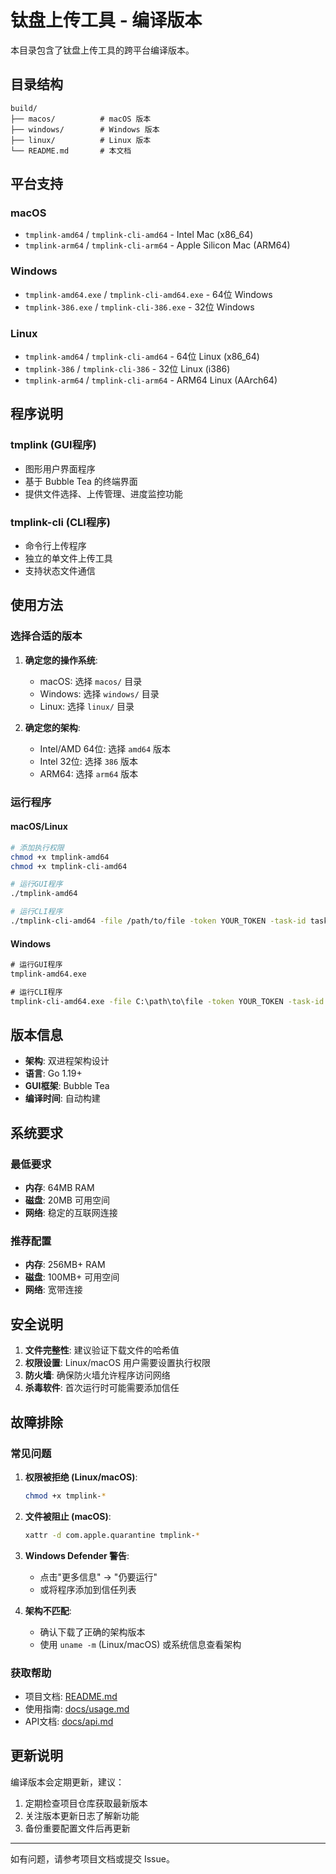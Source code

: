 # 钛盘上传工具 - 编译版本

本目录包含了钛盘上传工具的跨平台编译版本。

## 目录结构

```
build/
├── macos/          # macOS 版本
├── windows/        # Windows 版本
├── linux/          # Linux 版本
└── README.md       # 本文档
```

## 平台支持

### macOS
- `tmplink-amd64` / `tmplink-cli-amd64` - Intel Mac (x86_64)
- `tmplink-arm64` / `tmplink-cli-arm64` - Apple Silicon Mac (ARM64)

### Windows
- `tmplink-amd64.exe` / `tmplink-cli-amd64.exe` - 64位 Windows
- `tmplink-386.exe` / `tmplink-cli-386.exe` - 32位 Windows

### Linux
- `tmplink-amd64` / `tmplink-cli-amd64` - 64位 Linux (x86_64)
- `tmplink-386` / `tmplink-cli-386` - 32位 Linux (i386)
- `tmplink-arm64` / `tmplink-cli-arm64` - ARM64 Linux (AArch64)

## 程序说明

### tmplink (GUI程序)
- 图形用户界面程序
- 基于 Bubble Tea 的终端界面
- 提供文件选择、上传管理、进度监控功能

### tmplink-cli (CLI程序)
- 命令行上传程序
- 独立的单文件上传工具
- 支持状态文件通信

## 使用方法

### 选择合适的版本

1. **确定您的操作系统**:
   - macOS: 选择 `macos/` 目录
   - Windows: 选择 `windows/` 目录  
   - Linux: 选择 `linux/` 目录

2. **确定您的架构**:
   - Intel/AMD 64位: 选择 `amd64` 版本
   - Intel 32位: 选择 `386` 版本
   - ARM64: 选择 `arm64` 版本

### 运行程序

#### macOS/Linux
```bash
# 添加执行权限
chmod +x tmplink-amd64
chmod +x tmplink-cli-amd64

# 运行GUI程序
./tmplink-amd64

# 运行CLI程序
./tmplink-cli-amd64 -file /path/to/file -token YOUR_TOKEN -task-id task1 -status-file status.json
```

#### Windows
```cmd
# 运行GUI程序
tmplink-amd64.exe

# 运行CLI程序
tmplink-cli-amd64.exe -file C:\path\to\file -token YOUR_TOKEN -task-id task1 -status-file status.json
```

## 版本信息

- **架构**: 双进程架构设计
- **语言**: Go 1.19+
- **GUI框架**: Bubble Tea
- **编译时间**: 自动构建

## 系统要求

### 最低要求
- **内存**: 64MB RAM
- **磁盘**: 20MB 可用空间
- **网络**: 稳定的互联网连接

### 推荐配置
- **内存**: 256MB+ RAM
- **磁盘**: 100MB+ 可用空间
- **网络**: 宽带连接

## 安全说明

1. **文件完整性**: 建议验证下载文件的哈希值
2. **权限设置**: Linux/macOS 用户需要设置执行权限
3. **防火墙**: 确保防火墙允许程序访问网络
4. **杀毒软件**: 首次运行时可能需要添加信任

## 故障排除

### 常见问题

1. **权限被拒绝 (Linux/macOS)**:
   ```bash
   chmod +x tmplink-*
   ```

2. **文件被阻止 (macOS)**:
   ```bash
   xattr -d com.apple.quarantine tmplink-*
   ```

3. **Windows Defender 警告**:
   - 点击"更多信息" → "仍要运行"
   - 或将程序添加到信任列表

4. **架构不匹配**:
   - 确认下载了正确的架构版本
   - 使用 `uname -m` (Linux/macOS) 或系统信息查看架构

### 获取帮助

- 项目文档: [README.md](../README.md)
- 使用指南: [docs/usage.md](../docs/usage.md)
- API文档: [docs/api.md](../docs/api.md)

## 更新说明

编译版本会定期更新，建议：

1. 定期检查项目仓库获取最新版本
2. 关注版本更新日志了解新功能
3. 备份重要配置文件后再更新

---

如有问题，请参考项目文档或提交 Issue。